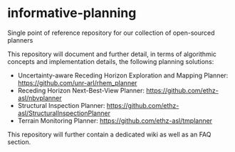 # informative-planning
Single point of reference repository for our collection of open-sourced planners

This repository will document and further detail, in terms of algorithmic concepts and implementation details, the following planning solutions:
* Uncertainty-aware Receding Horizon Exploration and Mapping Planner: https://github.com/unr-arl/rhem_planner
* Receding Horizon Next-Best-View Planner: https://github.com/ethz-asl/nbvplanner
* Structural Inspection Planner: https://github.com/ethz-asl/StructuralInspectionPlanner
* Terrain Monitoring Planner: https://github.com/ethz-asl/tmplanner 

This repository will further contain a dedicated wiki as well as an FAQ section. 
